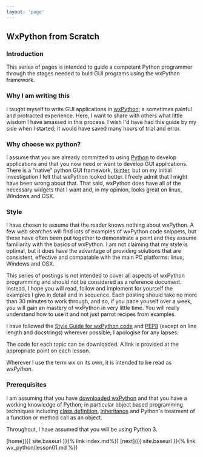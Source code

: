 ```yaml
---
layout: 'page'
---
```

## WxPython from Scratch

### Introduction

This series of pages is intended to guide a competent Python programmer
through the stages needed to buld GUI programs using the wxPython
framework.

### Why I am writing this

I taught myself to write GUI applications in
[wxPython](https://www.wxpython.org/); a sometimes painful and
protracted experience. Here, I want to share with others what little
wisdom I have amassed in this process. I wish I'd have had this guide by
my side when I started; it would have saved many hours of trial and
error.

### Why choose wx python?

I assume that you are already committed to using
[Python](https://www.python.org/) to develop applications and that you
now need or want to develop GUI applications. There is a "native" python
GUI framework, [tkinter](https://docs.python.org/3/library/tk.html), but
on my initial investigation I felt that wxPython looked better. I freely
admit that I might have been wrong about that. That said, wxPython does
have all of the necessary widgets that I want and, in my opinion, looks
great on linux, Windows and OSX.

### Style

I have chosen to assume that the reader knows nothing about wxPython. A
few web searches will find lots of examples of wxPython code snippets,
but these have often been put together to demonstrate a point and they
assume familiarity with the basics of wxPython. I am not claiming that
my style is optimal, but it does have the advantage of providing
solutions that are consistent, effective and compatable with the main PC
platforms: linux, Windows and OSX.

This series of postings is not intended to cover all aspects of wxPython
programming and should not be considered as a reference document.
Instead, I hope you will read, follow and implement for yourself the
examples I give in detail and in sequence. Each posting should take no
more than 30 minutes to work through, and so, if you pace youself over a
week, you will gain an mastery of wxPython in very little time. You will
really understand how to use it and not just parrot recipes from
examples.

I have followed the [Style Guide for wxPython
code](https://wiki.wxpython.org/wxPython%20Style%20Guide) and
[PEP8](https://www.python.org/dev/peps/pep-0008/) (except on line length
and docstrings) wherever possible; I apologise for any lapses.

The code for each topic can be downloaded. A link is provided at the
appropriate point on each lesson.

Wherever I use the term *wx* on its own, it is intended to be read as *wxPython*.

### Prerequisites

I am assuming that you have [downloaded
wxPython](https://wxpython.org/pages/downloads/index.html) and that you
have a working knowledge of Python; in particular object based
programming techniques including [class
definition](https://docs.python.org/3/tutorial/classes.html),
[inheritance](https://docs.python.org/3/tutorial/classes.html#inheritance)
and Python's treatment of a function or method call as an object.

Throughout, I have assumed that you will be using Python 3.

[home]({{ site.baseurl }}{% link index.md%}) [next]({{ site.baseurl }}{% link wx_python/lesson01.md %})